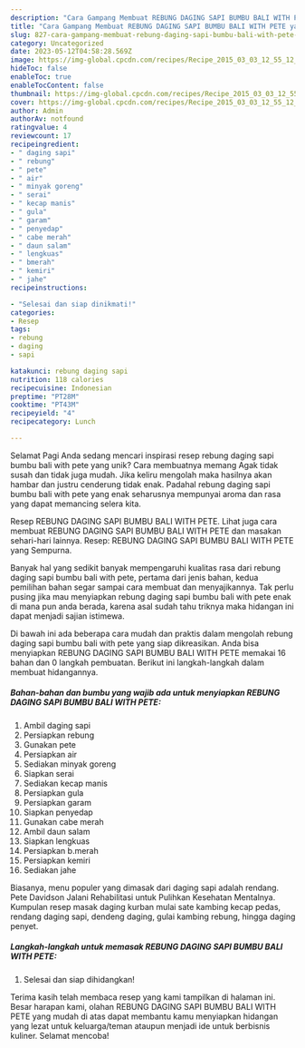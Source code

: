 ```yaml
---
description: "Cara Gampang Membuat REBUNG DAGING SAPI BUMBU BALI WITH PETE yang Lezat Sekali"
title: "Cara Gampang Membuat REBUNG DAGING SAPI BUMBU BALI WITH PETE yang Lezat Sekali"
slug: 827-cara-gampang-membuat-rebung-daging-sapi-bumbu-bali-with-pete-yang-lezat-sekali
category: Uncategorized
date: 2023-05-12T04:58:28.569Z
image: https://img-global.cpcdn.com/recipes/Recipe_2015_03_03_12_55_12_32_dab44b85f3918e78e1f8/680x482cq70/rebung-daging-sapi-bumbu-bali-with-pete-foto-resep-utama.jpg
hideToc: false
enableToc: true
enableTocContent: false
thumbnail: https://img-global.cpcdn.com/recipes/Recipe_2015_03_03_12_55_12_32_dab44b85f3918e78e1f8/680x482cq70/rebung-daging-sapi-bumbu-bali-with-pete-foto-resep-utama.jpg
cover: https://img-global.cpcdn.com/recipes/Recipe_2015_03_03_12_55_12_32_dab44b85f3918e78e1f8/680x482cq70/rebung-daging-sapi-bumbu-bali-with-pete-foto-resep-utama.jpg
author: Admin
authorAv: notfound
ratingvalue: 4
reviewcount: 17
recipeingredient:
- " daging sapi"
- " rebung"
- " pete"
- " air"
- " minyak goreng"
- " serai"
- " kecap manis"
- " gula"
- " garam"
- " penyedap"
- " cabe merah"
- " daun salam"
- " lengkuas"
- " bmerah"
- " kemiri"
- " jahe"
recipeinstructions:

- "Selesai dan siap dinikmati!"
categories:
- Resep
tags:
- rebung
- daging
- sapi

katakunci: rebung daging sapi 
nutrition: 118 calories
recipecuisine: Indonesian
preptime: "PT28M"
cooktime: "PT43M"
recipeyield: "4"
recipecategory: Lunch

---
```



Selamat Pagi Anda sedang mencari inspirasi resep rebung daging sapi bumbu bali with pete yang unik? Cara membuatnya memang Agak tidak susah dan tidak juga mudah. Jika keliru mengolah maka hasilnya akan hambar dan justru cenderung tidak enak. Padahal rebung daging sapi bumbu bali with pete yang enak seharusnya mempunyai aroma dan rasa yang dapat memancing selera kita.


Resep REBUNG DAGING SAPI BUMBU BALI WITH PETE. Lihat juga cara membuat REBUNG DAGING SAPI BUMBU BALI WITH PETE dan masakan sehari-hari lainnya. Resep: REBUNG DAGING SAPI BUMBU BALI WITH PETE yang Sempurna.

Banyak hal yang sedikit banyak mempengaruhi kualitas rasa dari rebung daging sapi bumbu bali with pete, pertama dari jenis bahan, kedua pemilihan bahan segar sampai cara membuat dan menyajikannya. Tak perlu pusing jika mau menyiapkan rebung daging sapi bumbu bali with pete enak di mana pun anda berada, karena asal sudah tahu triknya maka hidangan ini dapat menjadi sajian istimewa.


Di bawah ini ada beberapa cara mudah dan praktis dalam mengolah rebung daging sapi bumbu bali with pete yang siap dikreasikan. Anda bisa menyiapkan REBUNG DAGING SAPI BUMBU BALI WITH PETE memakai 16 bahan dan 0 langkah pembuatan. Berikut ini langkah-langkah dalam membuat hidangannya.

<!--inarticleads1-->

##### Bahan-bahan dan bumbu yang wajib ada untuk menyiapkan REBUNG DAGING SAPI BUMBU BALI WITH PETE:

1. Ambil  daging sapi
1. Persiapkan  rebung
1. Gunakan  pete
1. Persiapkan  air
1. Sediakan  minyak goreng
1. Siapkan  serai
1. Sediakan  kecap manis
1. Persiapkan  gula
1. Persiapkan  garam
1. Siapkan  penyedap
1. Gunakan  cabe merah
1. Ambil  daun salam
1. Siapkan  lengkuas
1. Persiapkan  b.merah
1. Persiapkan  kemiri
1. Sediakan  jahe


Biasanya, menu populer yang dimasak dari daging sapi adalah rendang. Pete Davidson Jalani Rehabilitasi untuk Pulihkan Kesehatan Mentalnya. Kumpulan resep masak daging kurban mulai sate kambing kecap pedas, rendang daging sapi, dendeng daging, gulai kambing rebung, hingga daging penyet. 

<!--inarticleads2-->

##### Langkah-langkah untuk memasak REBUNG DAGING SAPI BUMBU BALI WITH PETE:


1. Selesai dan siap dihidangkan!



Terima kasih telah membaca resep yang kami tampilkan di halaman ini. Besar harapan kami, olahan REBUNG DAGING SAPI BUMBU BALI WITH PETE yang mudah di atas dapat membantu kamu menyiapkan hidangan yang lezat untuk keluarga/teman ataupun menjadi ide untuk berbisnis kuliner. Selamat mencoba!
